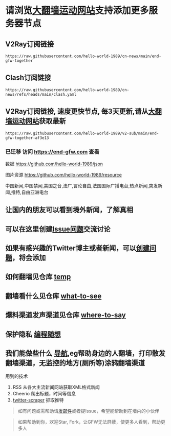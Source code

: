 # 请浏览[大翻墙运动网站](https://end-gfw.com)支持添加更多服务器节点

## V2Ray订阅链接
```
https://raw.githubusercontent.com/hello-world-1989/cn-news/main/end-gfw-together
```

## Clash订阅链接
```
https://raw.githubusercontent.com/hello-world-1989/cn-news/refs/heads/main/clash.yaml
```

## V2Ray订阅链接, 速度更快节点, 每3天更新,请从[大翻墙运动网站](https://end-gfw.com)获取最新
```
https://raw.githubusercontent.com/hello-world-1989/v2-sub/main/end-gfw-together-af3e13
```




### 已迁移 访问 https://end-gfw.com 查看

数据 https://github.com/hello-world-1989/json

图片资源 https://github.com/hello-world-1989/resource

中国新闻,中国禁闻,美国之音,法广,言论自由,法国国际广播电台,热点新闻,突发新闻,推特,自由亚洲电台

## 让国内的朋友可以看到境外新闻，了解真相

## 可以在这里创建[Issue问题](https://github.com/hello-world-1989/cn-news/issues)交流讨论

## 如果有感兴趣的Twitter博主或者新闻，可以[创建问题](https://github.com/hello-world-1989/cn-news/issues)，将会添加

## 如何翻墙见仓库 [temp](https://github.com/hello-world-1989/temp)
## 翻墙看什么见仓库 [what-to-see](https://github.com/hello-world-1989/what-to-see)
## 爆料渠道发声渠道见仓库 [where-to-say](https://github.com/hello-world-1989/where-to-say)
## 保护隐私 [编程随想](https://github.com/hello-world-1989/program-think-image)
## 我们能做些什么 [导航](https://weinidaohang.com/),eg帮助身边的人翻墙，打印散发翻墙渠道，无监控的地方(厕所等)涂鸦翻墙渠道

用到的技术
1. RSS     从各大主流新闻网站获取XML格式新闻
2. Cheerio 爬出标题，时间等信息
3. [twitter-scraper](https://github.com/n0madic/twitter-scraper) 抓取推特


>如有问题或需帮助请[发邮件](mailto:free.vpn.list@hotmail.com)或者提Issue，希望能帮助到在墙内的小伙伴

>如果帮助到你，欢迎Star, Fork，让GFW无法屏蔽，使更多人看到，帮助更多人
